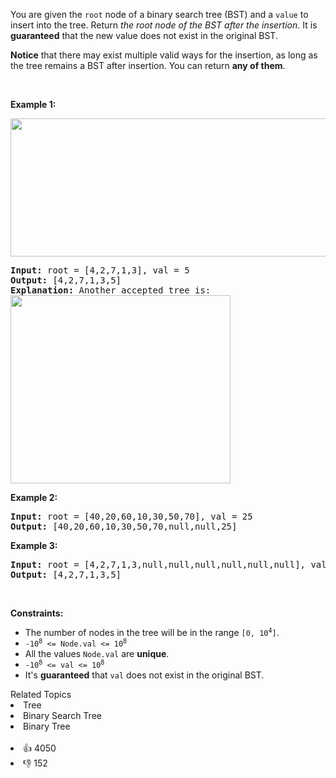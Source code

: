 <p>You are given the <code>root</code> node of a binary search tree (BST) and a <code>value</code> to insert into the tree. Return <em>the root node of the BST after the insertion</em>. It is <strong>guaranteed</strong> that the new value does not exist in the original BST.</p>

<p><strong>Notice</strong>&nbsp;that there may exist&nbsp;multiple valid ways for the&nbsp;insertion, as long as the tree remains a BST after insertion. You can return <strong>any of them</strong>.</p>

<p>&nbsp;</p> 
<p><strong>Example 1:</strong></p> 
<img alt="" src="https://assets.leetcode.com/uploads/2020/10/05/insertbst.jpg" style="width: 752px; height: 221px;" /> 
<pre>
<strong>Input:</strong> root = [4,2,7,1,3], val = 5
<strong>Output:</strong> [4,2,7,1,3,5]
<strong>Explanation:</strong> Another accepted tree is:
<img alt="" src="https://assets.leetcode.com/uploads/2020/10/05/bst.jpg" style="width: 352px; height: 301px;" />
</pre>

<p><strong>Example 2:</strong></p>

<pre>
<strong>Input:</strong> root = [40,20,60,10,30,50,70], val = 25
<strong>Output:</strong> [40,20,60,10,30,50,70,null,null,25]
</pre>

<p><strong>Example 3:</strong></p>

<pre>
<strong>Input:</strong> root = [4,2,7,1,3,null,null,null,null,null,null], val = 5
<strong>Output:</strong> [4,2,7,1,3,5]
</pre>

<p>&nbsp;</p> 
<p><strong>Constraints:</strong></p>

<ul> 
 <li>The number of nodes in&nbsp;the tree will be in the range <code>[0,&nbsp;10<sup>4</sup>]</code>.</li> 
 <li><code>-10<sup>8</sup> &lt;= Node.val &lt;= 10<sup>8</sup></code></li> 
 <li>All the values <code>Node.val</code> are <strong>unique</strong>.</li> 
 <li><code>-10<sup>8</sup> &lt;= val &lt;= 10<sup>8</sup></code></li> 
 <li>It's <strong>guaranteed</strong> that <code>val</code> does not exist in the original BST.</li> 
</ul>

<div><div>Related Topics</div><div><li>Tree</li><li>Binary Search Tree</li><li>Binary Tree</li></div></div><br><div><li>👍 4050</li><li>👎 152</li></div>